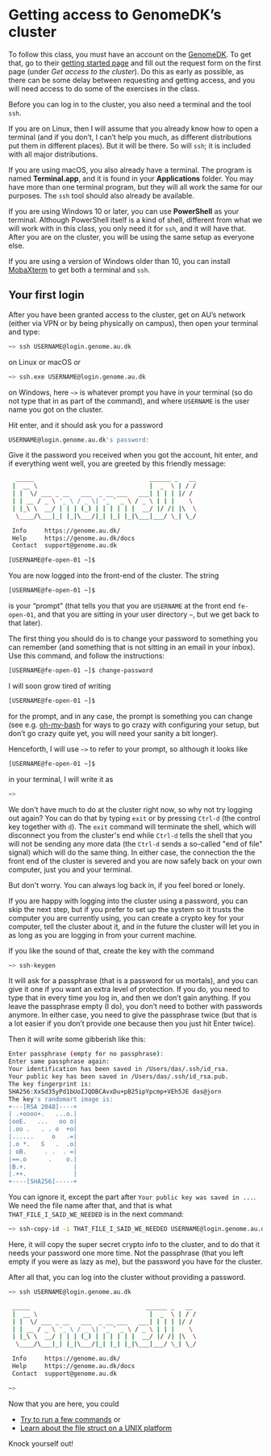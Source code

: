 # Getting access to GenomeDK’s cluster

To follow this class, you must have an account on the [GenomeDK](https://genome.au.dk). To get that, go to their [getting started page](https://genome.au.dk/docs/getting-started/#request-access) and fill out the request form on the first page (under *Get access to the cluster*). Do this as early as possible, as there can be some delay between requesting and getting access, and you will need access to do some of the exercises in the class.

Before you can log in to the cluster, you also need a terminal and the tool `ssh`.

If you are on Linux, then I will assume that you already know how to open a terminal (and if you don’t, I can’t help you much, as different distributions put them in different places).  But it will be there. So will `ssh`; it is included with all major distributions.

If you are using macOS, you also already have a terminal. The program is named **Terminal.app**, and it is found in your **Applications** folder. You may have more than one terminal program, but they will all work the same for our purposes. The `ssh` tool should also already be available.

If you are using Windows 10 or later, you can use **PowerShell** as your terminal. Although PowerShell itself is a kind of shell, different from what we will work with in this class, you only need it for `ssh`, and it will have that. After you are on the cluster, you will be using the same setup as everyone else.

If you are using a version of Windows older than 10, you can install [MobaXterm](https://mobaxterm.mobatek.net/) to get both a terminal and `ssh`.

## Your first login

After you have been granted access to the cluster, get on AU’s network (either via VPN or by being physically on campus), then open your terminal and type:

```bash
~> ssh USERNAME@login.genome.au.dk
```

on Linux or macOS or

```bash
~> ssh.exe USERNAME@login.genome.au.dk
```

on Windows, here `~>` is whatever prompt you have in your terminal (so do not type that in as part of the command), and where `USERNAME` is the user name you got on the cluster.

Hit enter, and it should ask you for a password

```bash
USERNAME@login.genome.au.dk's password:
```

Give it the password you received when you got the account, hit enter, and if everything went well, you are greeted by this friendly message:

```bash
  _____                                ______ _   __
 |  __ \                               |  _  \ | / /
 | |  \/ ___ _ __   ___  _ __ ___   ___| | | | |/ /
 | | __ / _ \ '_ \ / _ \| '_ ` _ \ / _ \ | | |    \
 | |_\ \  __/ | | | (_) | | | | | |  __/ |/ /| |\  \
  \____/\___|_| |_|\___/|_| |_| |_|\___|___/ \_| \_/

 Info     https://genome.au.dk/
 Help     https://genome.au.dk/docs
 Contact  support@genome.au.dk

[USERNAME@fe-open-01 ~]$
```

You are now logged into the front-end of the cluster. The string

```bash
[USERNAME@fe-open-01 ~]$
```

is your “prompt” (that tells you that you are `USERNAME` at the front end `fe-open-01`, and that you are sitting in your user directory `~`, but we get back to that later).

The first thing you should do is to change your password to something you can remember (and something that is not sitting in an email in your inbox). Use this command, and follow the instructions:

```bash
[USERNAME@fe-open-01 ~]$ change-password
```

I will soon grow tired of writing

```bash
[USERNAME@fe-open-01 ~]$
```

for the prompt, and in any case, the prompt is something you can change (see e.g. [oh-my-bash](https://github.com/ohmybash/oh-my-bash) for ways to go crazy with configuring your setup, but don’t go crazy quite yet, you will need your sanity a bit longer).

Henceforth, I will use `~>` to refer to your prompt, so although it looks like

```bash
[USERNAME@fe-open-01 ~]$
```

in your terminal, I will write it as

```bash
~> 
```

We don't have much to do at the cluster right now, so why not try logging out again? You can do that by typing `exit` or by pressing `Ctrl-d` (the control key together with `d`). The `exit` command will terminate the shell, which will disconnect you from the cluster's end while `Ctrl-d` tells the shell that you will not be sending any more data (the `Ctrl-d` sends a so-called "end of file" signal) which will do the same thing. In either case, the connection the the front end of the cluster is severed and you are now safely back on your own computer, just you and your terminal.

But don't worry. You can always log back in, if you feel bored or lonely.

If you are happy with logging into the cluster using a password, you can skip the next step, but if you prefer to set up the system so it trusts the computer you are currently using, you can create a crypto key for your computer, tell the cluster about it, and in the future the cluster will let you in as long as you are logging in from your current machine.

If you like the sound of that, create the key with the command

```bash
~> ssh-keygen
```

It will ask for a passphrase (that is a password for us mortals), and you can give it one if you want an extra level of protection. If you do, you need to type that in every time you log in, and then we don’t gain anything. If you leave the passphrase empty (I do), you don’t need to bother with passwords anymore. In either case, you need to give the passphrase twice (but that is a lot easier if you don’t provide one because then you just hit Enter twice).

Then it will write some gibberish like this:

```bash
Enter passphrase (empty for no passphrase):
Enter same passphrase again:
Your identification has been saved in /Users/das/.ssh/id_rsa.
Your public key has been saved in /Users/das/.ssh/id_rsa.pub.
The key fingerprint is:
SHA256:XxSd35yPd1bUoIJQDBCAvxDu+pB25ipYpcmp+VEh5JE das@jorn
The key's randomart image is:
+---[RSA 2048]----+
| .+oooo+.   ...o.|
|ooE.   ...   oo o|
|.oo .   . . o  +o|
|......     o   .=|
|.o *.   S   .  .o|
| oB.     . .  . =|
|==.o      .    o.|
|B.+.             |
|.++.             |
+----[SHA256]-----+
```

You can ignore it, except the part after `Your public key was saved in ...`. We need the file name after that, and that is what `THAT_FILE_I_SAID_WE_NEEDED` is in the next command:

```bash
~> ssh-copy-id -i THAT_FILE_I_SAID_WE_NEEDED USERNAME@login.genome.au.dk
```

Here, it will copy the super secret crypto info to the cluster, and to do that it needs your password one more time. Not the passphrase (that you left empty if you were as lazy as me), but the password you have for the cluster.

After all that, you can log into the cluster without providing a password.

```bash
~> ssh USERNAME@login.genome.au.dk

 _____                                ______ _   __
 |  __ \                               |  _  \ | / /
 | |  \/ ___ _ __   ___  _ __ ___   ___| | | | |/ /
 | | __ / _ \ '_ \ / _ \| '_ ` _ \ / _ \ | | |    \
 | |_\ \  __/ | | | (_) | | | | | |  __/ |/ /| |\  \
  \____/\___|_| |_|\___/|_| |_| |_|\___|___/ \_| \_/

 Info     https://genome.au.dk/
 Help     https://genome.au.dk/docs
 Contact  support@genome.au.dk

~> 
```

Now that you are here, you could

- [Try to run a few commands](basic-unix-commands.md) or
- [Learn about the file struct on a UNIX platform](navigating-file-system.md)

Knock yourself out!
